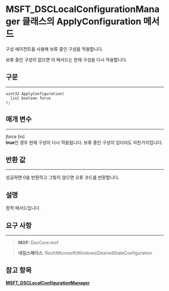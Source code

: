
# MSFT_DSCLocalConfigurationManager 클래스의 ApplyConfiguration 메서드

구성 에이전트를 사용해 보류 중인 구성을 적용합니다. 

보류 중인 구성이 없으면 이 메서드는 현재 구성을 다시 적용합니다.


## 구문
------

```mof
uint32 ApplyConfiguration(
  [in] boolean force
);
```

## 매개 변수
----------

*force* \[in\]  
**true**인 경우 현재 구성이 다시 적용됩니다. 보류 중인 구성이 있더라도 마찬가지입니다.

## 반환 값
------------

성공하면 0을 반환하고 그렇지 않으면 오류 코드를 반환합니다.

## 설명

정적 메서드입니다.

## 요구 사항
------------
>**MOF:** DscCore.mof

>**네임스페이스**: Root\Microsoft\Windows\DesiredStateConfiguration


## 참고 항목


[**MSFT_DSCLocalConfigurationManager**](msft-dsclocalconfigurationmanager.md)

 

 





<!--HONumber=Apr16_HO2-->


